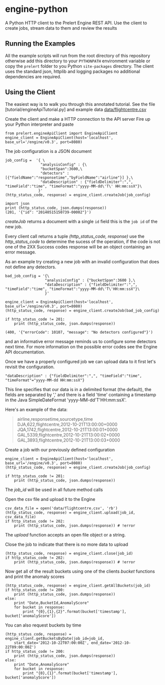 engine-python
=============

A Python HTTP client to the Prelert Engine REST API.
Use the client to create jobs, stream data to them and review the results

Running the Examples
---------------------
All the example scripts will run from the root directory of this repository 
otherwise add this directory to your `PYTHONPATH` environment variable or copy
the `prelert` folder to you Python `site-packages` directory. 
The client uses the standard json, httplib and logging packages no additional
dependencies are required.

Using the Client
-----------------
The easiest way is to walk you through this annotated tutorial.
See the file [tutorial/engineApiTutorial.py] and example data [data/flightcentre.csv](data/flightcentre.csv)

Create the client and make a HTTP connection to the API server
Fire up your Python interpreter and paste

    from prelert.engineApiClient import EngineApiClient
    engine_client = EngineApiClient(host='localhost', base_url='/engine/v0.3', port=8080)

The job configuration is a JSON document

    job_config =  '{ \
                    "analysisConfig" : {\
                    "bucketSpan":3600,\
                    "detectors" :[{"fieldName":"responsetime","byFieldName":"airline"}] },\
                    "dataDescription" : {"fieldDelimiter":",", "timeField":"time", "timeFormat":"yyyy-MM-dd\'T\' HH:mm:ssX"}\
                   }'
    (http_status_code, response) = engine_client.createJob(job_config)

    import json
    print (http_status_code, json.dumps(response))
    (201, '{"id": "20140515150739-00002"}')

*createJob* returns a document with a single `id` field this is the `job id` of the new job.

Every client call returns a tuple *(http_status_code, response)* use the *http_status_code*
to determine the sucess of the operation, if the code is not one of the 2XX Success codes
response will be an object containing an error message.

As an example try creating a new job with an invalid configuration that does not define 
any detectors.

    bad_job_config = '{\
                      "analysisConfig" : {"bucketSpan":3600 },\
                      "dataDescription" : {"fieldDelimiter":",", "timeField":"time", "timeFormat":"yyyy-MM-dd\'T\'HH:mm:ssX"}\
                      }'

    engine_client = EngineApiClient(host='localhost', base_url='/engine/v0.3', port=8080)
    (http_status_code, response) = engine_client.createJob(bad_job_config)

    if http_status_code != 201:
        print (http_status_code, json.dumps(response))
    
    (400, '{"errorCode": 10107, "message": "No detectors configured"}')

and an informative error message reminds us to configure some detectors next time.
For more information on the possible error codes see the Engine API documentation.

Once we have a properly configured job we can upload data to it first let's revisit 
the configuration.
    
    "dataDescription" : {"fieldDelimiter":",", "timeField":"time", "timeFormat"="yyyy-MM-dd HH:mm:ssX"}

This line specifies that our data is in a delimited format (the default), the fields are
separated by ',' and there is a field 'time' containing a timestamp in the Java SimpleDateFormat 
'yyyy-MM-dd'T'HH:mm:ssX'.

Here's an example of the data:
> airline,responsetime,sourcetype,time  
> DJA,622,flightcentre,2012-10-21T13:00:00+0000  
> JQA,1742,flightcentre,2012-10-21T13:00:01+0000  
> GAL,5339,flightcentre,2012-10-21T13:00:02+0000  
> GAL,3893,flightcentre,2012-10-21T13:00:03+0000  

Create a job with our previously defined configuration   

    engine_client = EngineApiClient(host='localhost', base_url='/engine/v0.3', port=8080)  
    (http_status_code, response) = engine_client.createJob(job_config)  

    if http_status_code != 201:
        print (http_status_code, json.dumps(response))


The *job_id* will be used in all future method calls

Open the csv file and upload it to the Engine

    csv_data_file = open('data/flightcentre.csv', 'rb')
    (http_status_code, response) = engine_client.upload(job_id, csv_data_file)
    if http_status_code != 202:
        print (http_status_code, json.dumps(response)) # !error

The *upload* function accepts an open file object or a string.

Close the job to indicate that there is no more data to upload

    (http_status_code, response) = engine_client.close(job_id)
    if http_status_code != 202:
        print (http_status_code, json.dumps(response)) # !error

Now get all of the result buckets using one of the clients _bucket_ functions and 
print the anomaly scores

    (http_status_code, response) = engine_client.getAllBuckets(job_id)
    if http_status_code != 200:
        print (http_status_code, json.dumps(response))
    else:
        print "Date,BucketId,AnomalyScore"
        for bucket in response:                                
            print "{0},{1},{2}".format(bucket['timestamp'], bucket['anomalyScore']) 

You can also request buckets by time

    (http_status_code, response) = engine_client.getBucketsByDate(job_id=job_id,
        start_date='2012-10-22T07:00:00Z', end_date='2012-10-22T09:00:00Z')
    if http_status_code != 200:
        print (http_status_code, json.dumps(response))
    else:
        print "Date,AnomalyScore"
        for bucket in response:                                
            print "{0},{1}".format(bucket['timestamp'], bucket['anomalyScore'])  

